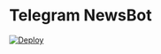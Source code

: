 # Telegram NewsBot

[![Deploy](https://www.herokucdn.com/deploy/button.svg)](https://heroku.com/deploy)